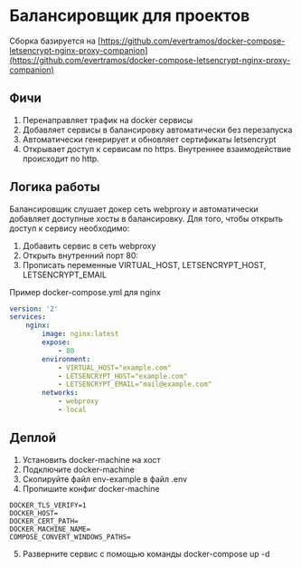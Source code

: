 # Балансировщик для проектов
Сборка базируется на [https://github.com/evertramos/docker-compose-letsencrypt-nginx-proxy-companion](https://github.com/evertramos/docker-compose-letsencrypt-nginx-proxy-companion)

## Фичи
1. Перенаправляет трафик на docker сервисы
2. Добавляет сервисы в балансировку автоматически без перезапуска
3. Автоматически генерирует и обновляет сертификаты letsencrypt
4. Открывает доступ к сервисам по https. Внутреннее взаимодействие происходит по http. 
## Логика работы
Балансировщик слушает докер сеть webproxy и автоматически добавляет доступные хосты в балансировку.
Для того, чтобы открыть доступ к сервису необходимо:
1. Добавить сервис в сеть webproxy
2. Открыть внутренний порт 80:
3. Прописать переменные VIRTUAL_HOST, LETSENCRYPT_HOST, LETSENCRYPT_EMAIL

Пример docker-compose.yml для nginx
~~~ yml
version: '2'  
services:
    nginx:  
        image: nginx:latest 
        expose:  
            - 80  
        environment:  
            - VIRTUAL_HOST="example.com"
            - LETSENCRYPT_HOST="example.com"
            - LETSENCRYPT_EMAIL="mail@example.com"
        networks:  
            - webproxy  
            - local
~~~
## Деплой
1. Установить docker-machine на хост
2. Подключите docker-machine
3. Скопируйте файл env-example в файл .env
4. Пропишите конфиг docker-machine
~~~
DOCKER_TLS_VERIFY=1  
DOCKER_HOST=
DOCKER_CERT_PATH= 
DOCKER_MACHINE_NAME=
COMPOSE_CONVERT_WINDOWS_PATHS=
~~~
5. Разверните сервис с помощью команды docker-compose up -d